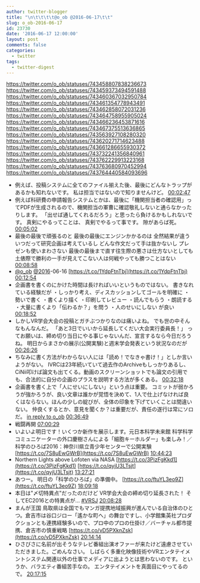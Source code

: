 ```yaml
---
author: twitter-blogger
title: "\n\t\t\t\t@o_ob @2016-06-17\t\t"
slug: o_ob-2016-06-17
id: 23730
date: '2016-06-17 12:00:00'
layout: post
comments: false
categories:
  - twitter
tags:
  - twitter-digest
---
```


https://twitter.com/o_ob/statuses/743458807838236673 https://twitter.com/o_ob/statuses/743459373494591488 https://twitter.com/o_ob/statuses/743460367032950784 https://twitter.com/o_ob/statuses/743461354778943491 https://twitter.com/o_ob/statuses/743462858072031236 https://twitter.com/o_ob/statuses/743464758955905024 https://twitter.com/o_ob/statuses/743466236453871616 https://twitter.com/o_ob/statuses/743467375513636865 https://twitter.com/o_ob/statuses/743563927108280320 https://twitter.com/o_ob/statuses/743620271714623488 https://twitter.com/o_ob/statuses/743661286655930372 https://twitter.com/o_ob/statuses/743732241356840961 https://twitter.com/o_ob/statuses/743762229913223168 https://twitter.com/o_ob/statuses/743763680970452994 https://twitter.com/o_ob/statuses/743764440584093696  

*   例えば、投稿システムに全てのファイル揃えた後、最後にどんなトラップがあるかも知れないです。 私は担当ではないので知りませんけど。 [00:02:47](https://twitter.com/o_ob/statuses/743458807838236673)
*   例えば科研費の申請報告システムとかは、最後に「機関担当者の確認用」ってPDFが生成されるので、機関担当の軍曹に確認敬礼しないと通らなかったりします。 「出せば通してくれるだろう」と思ったら負けるかもしれないです。 真剣にやるってことは、 真剣でやるって事です。 隙があらば死。 [00:05:02](https://twitter.com/o_ob/statuses/743459373494591488)
*   最後の最後で頑張るのと 最後の最後にエンジンかかるのは 全然結果が違う いつだって研究企画は考えているし どんな作文だって手は抜かないし プレゼンも使いまわさない 最後の最後まで直す往生際の悪さは仕方ないとしても 土俵際で勝利の一手が見えてこない人は何戦やっても勝つことはない [00:08:58](https://twitter.com/o_ob/statuses/743460367032950784)
*   [@o_ob](https://twitter.com/o_ob) [@2016](https://twitter.com/2016)-06-16 [https://t.co/1YdpFtnTbj](https://t.co/1YdpFtnTbj) [00:12:54](https://twitter.com/o_ob/statuses/743461354778943491)
*   企画書を書くのにかけた時間は長ければいいというものではない。 書きなれている経験だが ・しっかり考え、ディスカッションしてゴールを明確に ・勢いで書く ・書くより描く ・印刷してレビュー ・読んでもらう ・朗読する ・大量に書くより「伝わるか？」を問う ・人のせいにしない が良い [00:18:52](https://twitter.com/o_ob/statuses/743462858072031236)
*   しかしVR学会大会の投稿とガチぶつかりなのは痛いよね。 でも世の中そんなもんなんだ。 「あと3日でいいから延長してくだい大会実行委員長！」 ってお願いは、締め切り当日にやる事じゃないんだ、宣言するなら今日だろうね。 明日からまさかの展示(公開実験)と週末学会発表という状況なのだが [00:26:26](https://twitter.com/o_ob/statuses/743464758955905024)
*   ちなみに書く方法がわからない人には「読め！でなきゃ書け！」としか言いようがない。 IVRCは23年続いていて過去作のArchiveもしっかりあるし、CiNii叩けば論文も出てくる。動画のスクリーンショットでも論文の引用でも、合法的に自分の企画のプラスを説明する方法が多くある。 [00:32:18](https://twitter.com/o_ob/statuses/743466236453871616)
*   企画書を書く上で「人にせいにしない」という点は重要。 コミットが弱かろうが強かろうが、良い文章は誰かが覚悟を決めて、1人で仕上げなければ良くはならない。ほんの少しの綻びが、全体の印象を下げていくことは間違いない。 仲良くするとか、意見を聞くか？は重要だが、責任の遂行は常にソロだ。 [in reply to o_ob](https://twitter.com/o_ob/statuses/743462858072031236) [00:36:49](https://twitter.com/o_ob/statuses/743467375513636865)
*   戦闘再開 [07:00:29](https://twitter.com/o_ob/statuses/743563927108280320)
*   いよいよ明日です！いくつか新作を展示します。元日本科学未来館 科学科学コミュニケーターの外口慶樹さんによる「細胞キーホルダー」も楽しみ！／科学のひろば2016：神奈川県立青少年センターで公開実験 [https://t.co/7S8uEwGWrB](https://t.co/7S8uEwGWrB) [10:44:23](https://twitter.com/o_ob/statuses/743620271714623488)
*   Northern Lights above Lofoten via NASA [https://t.co/3PizFgKkd1](https://t.co/3PizFgKkd1) [https://t.co/qyjU3LTsjt](https://t.co/qyjU3LTsjt) [13:27:21](https://twitter.com/o_ob/statuses/743661286655930372)
*   あつー。 明日の「科学のひろば」の準備中。 [https://t.co/ftuYL3eo9Z](https://t.co/ftuYL3eo9Z) [18:09:18](https://twitter.com/o_ob/statuses/743732241356840961)
*   本日は"〆切特異点"だったのだけど VR学会大会の締め切り延長された！ そしてEC2016との特異点が... [#VRSJ](https://twitter.com/search?q=%23VRSJ&src=hash) [20:08:28](https://twitter.com/o_ob/statuses/743762229913223168)
*   まんが王国 鳥取県は全国でもマンガ提携地域振興が進んでいる自治体のひとつ。倉吉市は谷口ジロー「遙かな町へ」の舞台ですし、小学館集英社プロダクションとも連携経験多いので、プロ中のプロの仕掛け／バーチャル都市提携、倉吉市の慎重戦略 [https://t.co/vD5PXknZsk](https://t.co/vD5PXknZsk) [20:14:14](https://twitter.com/o_ob/statuses/743763680970452994)
*   ひさびさに名前が出そうなテレビ番組出演オファーが来たけど遠慮させていただきました。ごめんなさい。 しばらく多重化映像技術やVRエンタテイメントシステム関連以外の仕事でメディアに出ようとは思わないのです。 というか、バラエティ番組苦手なの。 エンタテイメントを真面目にやってるので。 [20:17:15](https://twitter.com/o_ob/statuses/743764440584093696)